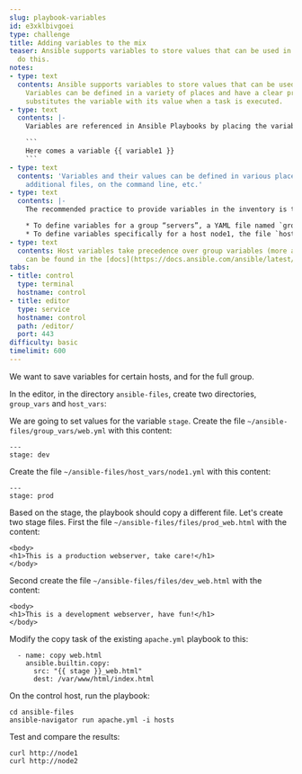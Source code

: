 ```yaml
---
slug: playbook-variables
id: e3xklbivgoei
type: challenge
title: Adding variables to the mix
teaser: Ansible supports variables to store values that can be used in Playbooks.  Let's
  do this.
notes:
- type: text
  contents: Ansible supports variables to store values that can be used in Playbooks.
    Variables can be defined in a variety of places and have a clear precedence. Ansible
    substitutes the variable with its value when a task is executed.
- type: text
  contents: |-
    Variables are referenced in Ansible Playbooks by placing the variable name in double curly braces:

    ```
    Here comes a variable {{ variable1 }}
    ```
- type: text
  contents: 'Variables and their values can be defined in various places: the inventory,
    additional files, on the command line, etc.'
- type: text
  contents: |-
    The recommended practice to provide variables in the inventory is to define them in files located in two directories named `host_vars` and `group_vars`:

    * To define variables for a group “servers”, a YAML file named `group_vars/servers.yml` with the variable definitions is created.
    * To define variables specifically for a host node1, the file `host_vars/node1.yml` with the variable definitions is created.
- type: text
  contents: Host variables take precedence over group variables (more about precedence
    can be found in the [docs](https://docs.ansible.com/ansible/latest/user_guide/playbooks_variables.html#variable-precedence-where-should-i-put-a-variable)).
tabs:
- title: control
  type: terminal
  hostname: control
- title: editor
  type: service
  hostname: control
  path: /editor/
  port: 443
difficulty: basic
timelimit: 600
---
```

We want to save variables for certain hosts, and for the full group.

In the editor, in the directory `ansible-files`, create two directories, `group_vars` and `host_vars`:

We are going to set values for the variable `stage`. Create the file `~/ansible-files/group_vars/web.yml` with this content:

```
---
stage: dev
```

Create the file `~/ansible-files/host_vars/node1.yml` with this content:

```
---
stage: prod
```

Based on the stage, the playbook should copy a different file. Let's create two stage files. First the file `~/ansible-files/files/prod_web.html` with the content:

```
<body>
<h1>This is a production webserver, take care!</h1>
</body>
```

Second create the file `~/ansible-files/files/dev_web.html` with the content:

```
<body>
<h1>This is a development webserver, have fun!</h1>
</body>
```

Modify the copy task of the existing `apache.yml` playbook to this:

```
  - name: copy web.html
    ansible.builtin.copy:
      src: "{{ stage }}_web.html"
      dest: /var/www/html/index.html
```

On the control host, run the playbook:

```
cd ansible-files
ansible-navigator run apache.yml -i hosts
```

Test and compare the results:

```
curl http://node1
curl http://node2
```